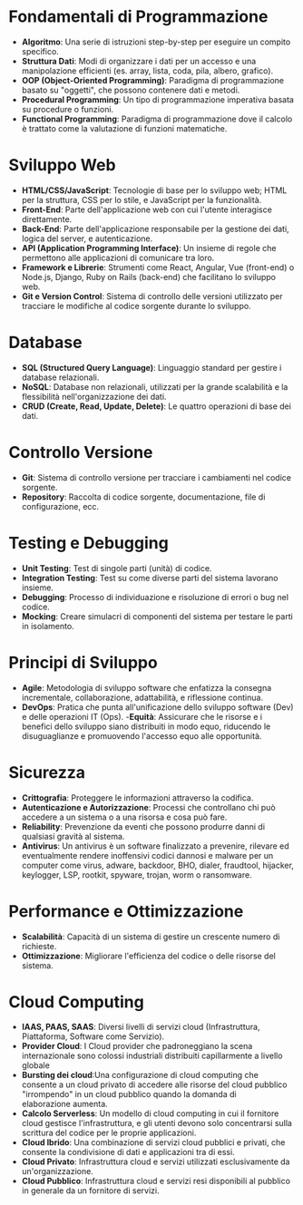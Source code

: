 # Fondamentali di Programmazione
- **Algoritmo**: Una serie di istruzioni step-by-step per eseguire un compito specifico.
- **Struttura Dati**: Modi di organizzare i dati per un accesso e una manipolazione efficienti (es. array, lista, coda, pila, albero, grafico).
- **OOP (Object-Oriented Programming)**: Paradigma di programmazione basato su "oggetti", che possono contenere dati e metodi.
- **Procedural Programming**: Un tipo di programmazione imperativa basata su procedure o funzioni.
- **Functional Programming**: Paradigma di programmazione dove il calcolo è trattato come la valutazione di funzioni matematiche.

# Sviluppo Web
- **HTML/CSS/JavaScript**: Tecnologie di base per lo sviluppo web; HTML per la struttura, CSS per lo stile, e JavaScript per la funzionalità.
- **Front-End**: Parte dell'applicazione web con cui l'utente interagisce direttamente.
- **Back-End**: Parte dell'applicazione responsabile per la gestione dei dati, logica del server, e autenticazione.
- **API (Application Programming Interface)**: Un insieme di regole che permettono alle applicazioni di comunicare tra loro.
- **Framework e Librerie**: Strumenti come React, Angular, Vue (front-end) o Node.js, Django, Ruby on Rails (back-end) che facilitano lo sviluppo web.
- **Git e Version Control**: Sistema di controllo delle versioni utilizzato per tracciare le modifiche al codice sorgente durante lo sviluppo.

# Database
- **SQL (Structured Query Language)**: Linguaggio standard per gestire i database relazionali.
- **NoSQL**: Database non relazionali, utilizzati per la grande scalabilità e la flessibilità nell'organizzazione dei dati.
- **CRUD (Create, Read, Update, Delete)**: Le quattro operazioni di base dei dati.

# Controllo Versione
- **Git**: Sistema di controllo versione per tracciare i cambiamenti nel codice sorgente.
- **Repository**: Raccolta di codice sorgente, documentazione, file di configurazione, ecc.


# Testing e Debugging
- **Unit Testing**: Test di singole parti (unità) di codice.
- **Integration Testing**: Test su come diverse parti del sistema lavorano insieme.
- **Debugging**: Processo di individuazione e risoluzione di errori o bug nel codice.
- **Mocking**: Creare simulacri di componenti del sistema per testare le parti in isolamento.

# Principi di Sviluppo
- **Agile**: Metodologia di sviluppo software che enfatizza la consegna incrementale, collaborazione, adattabilità, e riflessione continua.
- **DevOps**: Pratica che punta all'unificazione dello sviluppo software (Dev) e delle operazioni IT (Ops).
-**Equità**: Assicurare che le risorse e i benefici dello sviluppo siano distribuiti in modo equo, riducendo le disuguaglianze e promuovendo l'accesso equo alle opportunità.
# Sicurezza
- **Crittografia**: Proteggere le informazioni attraverso la codifica.
- **Autenticazione e Autorizzazione**: Processi che controllano chi può accedere a un sistema o a una risorsa e cosa può fare.
- **Reliability**: Prevenzione da eventi che possono produrre danni di qualsiasi gravità al sistema.
- **Antivirus**: Un antivirus è un software finalizzato a prevenire, rilevare ed eventualmente rendere inoffensivi codici dannosi e malware per un computer come virus, adware, backdoor, BHO, dialer, fraudtool, hijacker, keylogger, LSP, rootkit, spyware, trojan, worm o ransomware.
# Performance e Ottimizzazione
- **Scalabilità**: Capacità di un sistema di gestire un crescente numero di richieste.
- **Ottimizzazione**: Migliorare l'efficienza del codice o delle risorse del sistema.

# Cloud Computing
- **IAAS, PAAS, SAAS**: Diversi livelli di servizi cloud (Infrastruttura, Piattaforma, Software come Servizio).
- **Provider Cloud**:  I Cloud provider che padroneggiano la scena internazionale sono colossi industriali distribuiti capillarmente a livello globale
- **Bursting dei cloud**:Una configurazione di cloud computing che consente a un cloud privato di accedere alle risorse del cloud pubblico "irrompendo" in un cloud pubblico quando la domanda di elaborazione aumenta.
- **Calcolo Serverless**: Un modello di cloud computing in cui il fornitore cloud gestisce l'infrastruttura, e gli utenti devono solo concentrarsi sulla scrittura del codice per le proprie applicazioni.
- **Cloud Ibrido**: Una combinazione di servizi cloud pubblici e privati, che consente la condivisione di dati e applicazioni tra di essi.
- **Cloud Privato**: Infrastruttura cloud e servizi utilizzati esclusivamente da un'organizzazione.
- **Cloud Pubblico**: Infrastruttura cloud e servizi resi disponibili al pubblico in generale da un fornitore di servizi.
